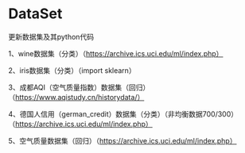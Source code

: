 # DataSet

更新数据集及其python代码

1、wine数据集（分类）（https://archive.ics.uci.edu/ml/index.php）

2、iris数据集（分类）（import sklearn）

3、成都AQI（空气质量指数）数据集（回归）（https://www.aqistudy.cn/historydata/）

4、德国人信用（german_credit）数据集（分类）（非均衡数据700/300）（https://archive.ics.uci.edu/ml/index.php）

5、空气质量数据集（回归）（https://archive.ics.uci.edu/ml/index.php）
